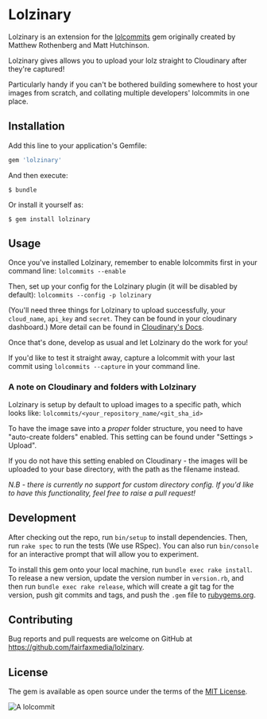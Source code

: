 # Lolzinary

Lolzinary is an extension for the [lolcommits](https://github.com/mroth/lolcommits) gem originally created by Matthew Rothenberg and Matt Hutchinson.

Lolzinary gives allows you to upload your lolz straight to Cloudinary after they're captured!

Particularly handy if you can't be bothered building somewhere to host your images from scratch, and collating multiple developers' lolcommits in one place.

## Installation

Add this line to your application's Gemfile:

```ruby
gem 'lolzinary'
```

And then execute:

    $ bundle

Or install it yourself as:

    $ gem install lolzinary

## Usage

Once you've installed Lolzinary, remember to enable lolcommits first in your command line:
`lolcommits --enable`

Then, set up your config for the Lolzinary plugin (it will be disabled by default):
`lolcommits --config -p lolzinary`

(You'll need three things for Lolzinary to upload successfully, your `cloud_name`, `api_key` and `secret`. They can be found in your cloudinary dashboard.)
More detail can be found in [Cloudinary's Docs](http://cloudinary.com/documentation/api_and_access_identifiers#access_identifiers).

Once that's done, develop as usual and let Lolzinary do the work for you!

If you'd like to test it straight away, capture a lolcommit with your last commit using `lolcommits --capture` in your command line.

### A note on Cloudinary and folders with Lolzinary

Lolzinary is setup by default to upload images to a specific path, which looks like:
`lolcommits/<your_repository_name/<git_sha_id>`

To have the image save into a *proper* folder structure, you need to have "auto-create folders" enabled.
This setting can be found under "Settings > Upload".

If you do not have this setting enabled on Cloudinary - the images will be uploaded to your base directory, with the path as the filename instead.

*N.B - there is currently no support for custom directory config. If you'd like to have this functionality, feel free to raise a pull request!*



## Development

After checking out the repo, run `bin/setup` to install dependencies. Then, run `rake spec` to run the tests (We use RSpec). You can also run `bin/console` for an interactive prompt that will allow you to experiment.

To install this gem onto your local machine, run `bundle exec rake install`. To release a new version, update the version number in `version.rb`, and then run `bundle exec rake release`, which will create a git tag for the version, push git commits and tags, and push the `.gem` file to [rubygems.org](https://rubygems.org).

## Contributing

Bug reports and pull requests are welcome on GitHub at https://github.com/fairfaxmedia/lolzinary.


## License

The gem is available as open source under the terms of the [MIT License](http://opensource.org/licenses/MIT).


![A lolcommit](http://res.cloudinary.com/dohqwwlqb/image/upload/b_rgb:000,c_scale,e_blackwhite,o_50,w_282/v1446005392/lolcommits/fairfaxmedia/lolzinary/d80134c9b47.jpg)
